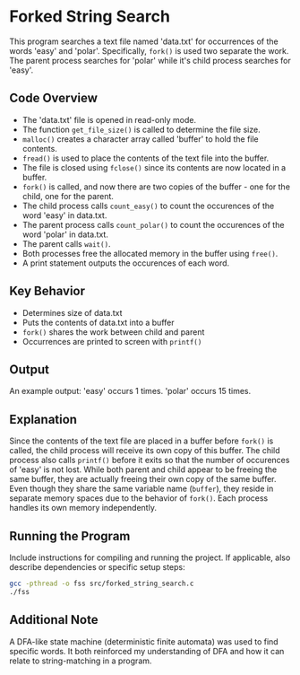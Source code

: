 # Forked String Search

This program searches a text file named 'data.txt' for occurrences of the words 'easy' and 'polar'. Specifically, `fork()` is used two separate the work. The parent process searches for 'polar' while it's child process searches for 'easy'.

## Code Overview

- The 'data.txt' file is opened in read-only mode.
- The function `get_file_size()` is called to determine the file size.
- `malloc()` creates a character array called 'buffer' to hold the file contents.
- `fread()` is used to place the contents of the text file into the buffer.
- The file is closed using `fclose()` since its contents are now located in a buffer.
- `fork()` is called, and now there are two copies of the buffer - one for the child, one for the parent.
- The child process calls `count_easy()` to count the occurences of the word 'easy' in data.txt.
- The parent process calls `count_polar()` to count the occurences of the word 'polar' in data.txt.
- The parent calls `wait()`.
- Both processes free the allocated memory in the buffer using `free()`.
- A print statement outputs the occurences of each word.

## Key Behavior

- Determines size of data.txt
- Puts the contents of data.txt into a buffer
- `fork()` shares the work between child and parent
- Occurrences are printed to screen with `printf()`

## Output

An example output:
'easy' occurs 1 times.
'polar' occurs 15 times.

## Explanation

Since the contents of the text file are placed in a buffer before `fork()` is called, the child process will receive its own copy of this buffer. The child process also calls `printf()` before it exits so that the number of occurences of 'easy' is not lost. While both parent and child appear to be freeing the same buffer, they are actually freeing their own copy of the same buffer. Even though they share the same variable name (`buffer`), they reside in separate memory spaces due to the behavior of `fork()`. Each process handles its own memory independently.

## Running the Program

Include instructions for compiling and running the project. If applicable, also describe dependencies or specific setup steps:
```bash
gcc -pthread -o fss src/forked_string_search.c
./fss
```

## Additional Note

A DFA-like state machine (deterministic finite automata) was used to find specific words. It both reinforced my understanding of DFA and how it can relate to string-matching in a program.